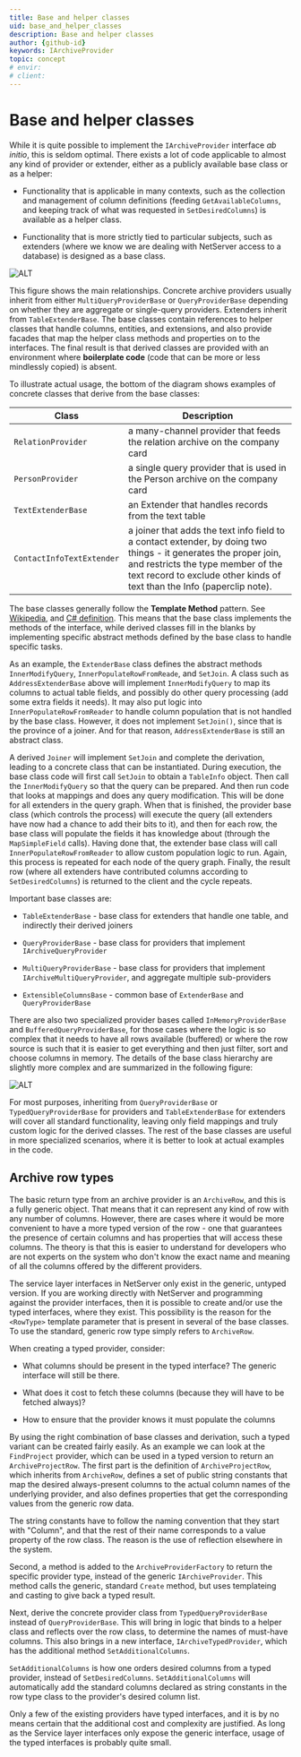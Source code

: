 ```yaml
---
title: Base and helper classes
uid: base_and_helper_classes
description: Base and helper classes
author: {github-id}
keywords: IArchiveProvider
topic: concept
# envir:
# client:
---
```


# Base and helper classes

While it is quite possible to implement the `IArchiveProvider` interface *ab initio*, this is seldom optimal. There exists a lot of code applicable to almost any kind of provider or extender, either as a publicly available base class or as a helper:

* Functionality that is applicable in many contexts, such as the collection and management of column definitions (feeding `GetAvailableColumns`, and keeping track of what was requested in `SetDesiredColumns`) is available as a helper class.

* Functionality that is more strictly tied to particular subjects, such as extenders (where we know we are dealing with NetServer access to a database) is designed as a base class.

![ALT][img1]

This figure shows the main relationships. Concrete archive providers usually inherit from either `MultiQueryProviderBase` or `QueryProviderBase` depending on whether they are aggregate or single-query providers. Extenders inherit from `TableExtenderBase`. The base classes contain references to helper classes that handle columns, entities, and extensions, and also provide facades that map the helper class methods and properties on to the interfaces. The final result is that derived classes are provided with an environment where **boilerplate code** (code that can be more or less mindlessly copied) is absent.

To illustrate actual usage, the bottom of the diagram shows examples of concrete classes that derive from the base classes:

| Class | Description |
|---|---|
| `RelationProvider` | a many-channel provider that feeds the relation archive on the company card |
| `PersonProvider`| a single query provider that is used in the Person archive on the company card |
| `TextExtenderBase` | an Extender that handles records from the text table |
| `ContactInfoTextExtender` | a joiner that adds the text info field to a contact extender, by doing two things - it generates the proper join, and restricts the type member of the text record to exclude other kinds of text than the Info (paperclip note). |

The base classes generally follow the **Template Method** pattern. See [Wikipedia][1], and [C\# definition][2]. This means that the base class implements the methods of the interface, while derived classes fill in the blanks by implementing specific abstract methods defined by the base class to handle specific tasks.

As an example, the `ExtenderBase` class defines the abstract methods `InnerModifyQuery`, `InnerPopulateRowFromReade`, and `SetJoin`. A class such as `AddressExtenderBase` above will implement `InnerModifyQuery` to map its columns to actual table fields, and possibly do other query processing (add some extra fields it needs). It may also put logic into `InnerPopulateRowFromReader` to handle column population that is not handled by the base class. However, it does not implement `SetJoin()`, since that is the province of a joiner. And for that reason, `AddressExtenderBase` is still an abstract class.

A derived `Joiner` will implement `SetJoin` and complete the derivation, leading to a concrete class that can be instantiated. During execution, the base class code will first call `SetJoin` to obtain a `TableInfo` object. Then call the `InnerModifyQuery` so that the query can be prepared. And then run code that looks at mappings and does any query modification. This will be done for all extenders in the query graph. When that is finished, the provider base class (which controls the process) will execute the query (all extenders have now had a chance to add their bits to it), and then for each row, the base class will populate the fields it has knowledge about (through the `MapSimpleField` calls). Having done that, the extender base class will call `InnerPopulateRowFromReader` to allow custom population logic to run. Again, this process is repeated for each node of the query graph. Finally, the result row (where all extenders have contributed columns according to `SetDesiredColumns`) is returned to the client and the cycle repeats.

Important base classes are:

* `TableExtenderBase` - base class for extenders that handle one table, and indirectly their derived joiners

* `QueryProviderBase` - base class for providers that implement `IArchiveQueryProvider`

* `MultiQueryProviderBase` - base class for providers that implement `IArchiveMultiQueryProvider`, and aggregate multiple sub-providers

* `ExtensibleColumnsBase` - common base of `ExtenderBase` and `QueryProviderBase`

There are also two specialized provider bases called `InMemoryProviderBase` and `BufferedQueryProviderBase`, for those cases where the logic is so complex that it needs to have all rows available (buffered) or where the row source is such that it is easier to get everything and then just filter, sort and choose columns in memory. The details of the base class hierarchy are slightly more complex and are summarized in the following figure:

![ALT][img2]

For most purposes, inheriting from `QueryProviderBase` or `TypedQueryProviderBase` for providers and `TableExtenderBase` for extenders will cover all standard functionality, leaving only field mappings and truly custom logic for the derived classes. The rest of the base classes are useful in more specialized scenarios, where it is better to look at actual examples in the code.

## Archive row types

The basic return type from an archive provider is an `ArchiveRow`, and this is a fully generic object. That means that it can represent any kind of row with any number of columns. However, there are cases where it would be more convenient to have a more typed version of the row - one that guarantees the presence of certain columns and has properties that will access these columns. The theory is that this is easier to understand for developers who are not experts on the system who don't know the exact name and meaning of all the columns offered by the different providers.

The service layer interfaces in NetServer only exist in the generic, untyped version. If you are working directly with NetServer and programming against the provider interfaces, then it is possible to create and/or use the typed interfaces, where they exist. This possibility is the reason for the `<RowType>` template parameter that is present in several of the base classes. To use the standard, generic row type simply refers to `ArchiveRow`.

When creating a typed provider, consider:

* What columns should be present in the typed interface? The generic interface will still be there.

* What does it cost to fetch these columns (because they will have to be fetched always)?

* How to ensure that the provider knows it must populate the columns

By using the right combination of base classes and derivation, such a typed variant can be created fairly easily. As an example we can look at the `FindProject` provider, which can be used in a typed version to return an `ArchiveProjectRow`. The first part is the definition of `ArchiveProjectRow`, which inherits from `ArchiveRow`, defines a set of public string constants that map the desired always-present columns to the actual column names of the underlying provider, and also defines properties that get the corresponding values from the generic row data.

The string constants have to follow the naming convention that they start with "Column", and that the rest of their name corresponds to a value property of the row class. The reason is the use of reflection elsewhere in the system.

Second, a method is added to the `ArchiveProviderFactory` to return the specific provider type, instead of the generic `IArchiveProvider`. This method calls the generic, standard `Create` method, but uses templateing and casting to give back a typed result.

Next, derive the concrete provider class from `TypedQueryProviderBase` instead of `QueryProviderBase`. This will bring in logic that binds to a helper class and reflects over the row class, to determine the names of must-have columns. This also brings in a new interface, `IArchiveTypedProvider`, which has the additional method `SetAdditionalColumns`.

`SetAdditionalColumns` is how one orders desired columns from a typed provider, instead of `SetDesiredColumns`. `SetAdditionalColumns` will automatically add the standard columns declared as string constants in the row type class to the provider's desired column list.

Only a few of the existing providers have typed interfaces, and it is by no means certain that the additional cost and complexity are justified. As long as the Service layer interfaces only expose the generic interface, usage of the typed interfaces is probably quite small.

<!-- Referenced links -->
[1]: http://en.wikipedia.org/wiki/Template_method_pattern
[2]: http://www.dofactory.com/Patterns/PatternTemplate.aspx

<!-- Referenced img -->
[img1]: media/image005.jpg
[img2]: media/image006.jpg
